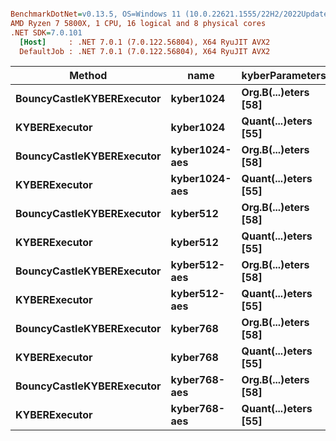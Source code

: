 ``` ini

BenchmarkDotNet=v0.13.5, OS=Windows 11 (10.0.22621.1555/22H2/2022Update/SunValley2)
AMD Ryzen 7 5800X, 1 CPU, 16 logical and 8 physical cores
.NET SDK=7.0.101
  [Host]     : .NET 7.0.1 (7.0.122.56804), X64 RyuJIT AVX2
  DefaultJob : .NET 7.0.1 (7.0.122.56804), X64 RyuJIT AVX2


```
|                    Method |          name |      kyberParameters |     Mean |     Error |    StdDev |     Gen0 |   Gen1 | Allocated |
|-------------------------- |-------------- |--------------------- |---------:|----------:|----------:|---------:|-------:|----------:|
| **BouncyCastleKYBERExecutor** |     **kyber1024** | **Org.B(...)eters [58]** | **3.496 ms** | **0.0156 ms** | **0.0122 ms** | **132.8125** | **3.9063** |   **2.17 MB** |
|             **KYBERExecutor** |     **kyber1024** | **Quant(...)eters [55]** | **3.407 ms** | **0.0123 ms** | **0.0115 ms** | **132.8125** | **3.9063** |   **2.16 MB** |
| **BouncyCastleKYBERExecutor** | **kyber1024-aes** | **Org.B(...)eters [58]** | **4.959 ms** | **0.0200 ms** | **0.0156 ms** | **210.9375** | **7.8125** |   **3.39 MB** |
|             **KYBERExecutor** | **kyber1024-aes** | **Quant(...)eters [55]** | **3.437 ms** | **0.0429 ms** | **0.0381 ms** | **171.8750** | **7.8125** |   **2.75 MB** |
| **BouncyCastleKYBERExecutor** |      **kyber512** | **Org.B(...)eters [58]** | **1.903 ms** | **0.0067 ms** | **0.0063 ms** | **101.5625** | **1.9531** |   **1.64 MB** |
|             **KYBERExecutor** |      **kyber512** | **Quant(...)eters [55]** | **1.879 ms** | **0.0090 ms** | **0.0079 ms** | **101.5625** | **1.9531** |   **1.63 MB** |
| **BouncyCastleKYBERExecutor** |  **kyber512-aes** | **Org.B(...)eters [58]** | **2.396 ms** | **0.0131 ms** | **0.0116 ms** | **125.0000** | **3.9063** |   **2.06 MB** |
|             **KYBERExecutor** |  **kyber512-aes** | **Quant(...)eters [55]** | **1.850 ms** | **0.0100 ms** | **0.0093 ms** | **113.2813** | **1.9531** |   **1.83 MB** |
| **BouncyCastleKYBERExecutor** |      **kyber768** | **Org.B(...)eters [58]** | **2.596 ms** | **0.0504 ms** | **0.0495 ms** | **117.1875** | **3.9063** |   **1.88 MB** |
|             **KYBERExecutor** |      **kyber768** | **Quant(...)eters [55]** | **2.543 ms** | **0.0052 ms** | **0.0040 ms** | **117.1875** | **3.9063** |   **1.87 MB** |
| **BouncyCastleKYBERExecutor** |  **kyber768-aes** | **Org.B(...)eters [58]** | **3.492 ms** | **0.0117 ms** | **0.0103 ms** | **164.0625** | **7.8125** |   **2.64 MB** |
|             **KYBERExecutor** |  **kyber768-aes** | **Quant(...)eters [55]** | **2.507 ms** | **0.0127 ms** | **0.0099 ms** | **136.7188** | **3.9063** |   **2.24 MB** |
